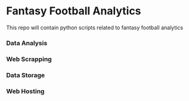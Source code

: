 # Fantasy Football Analytics
This repo will contain python scripts related to fantasy football analytics

### Data Analysis
### Web Scrapping
### Data Storage
### Web Hosting

